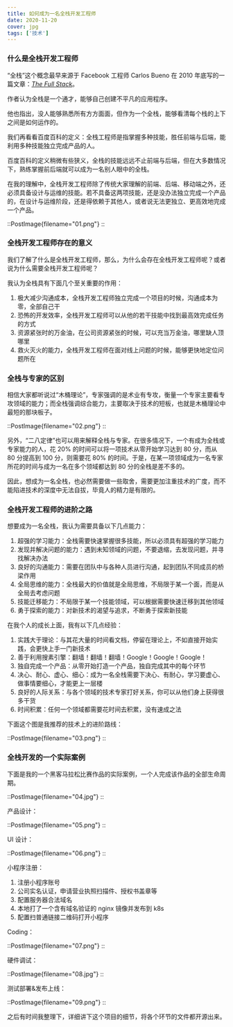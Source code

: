```yaml
---
title: 如何成为一名全栈开发工程师
date: 2020-11-20
cover: jpg
tags: ['技术']
---
```


### 什么是全栈开发工程师

“全栈”这个概念最早来源于 Facebook 工程师 Carlos Bueno 在 2010 年底写的一篇文章：[*The Full Stack*](http://carlos.bueno.org/2010/11/full-stack.html)。

作者认为全栈是一个通才，能够自己创建不平凡的应用程序。

他也指出，没人能够熟悉所有方方面面，但作为一个全栈，能够看清每个栈的上下之间是如何运作的。

我们再看看百度百科的定义：全栈工程师是指掌握多种技能，胜任前端与后端，能利用多种技能独立完成产品的人。

百度百科的定义稍微有些狭义，全栈的技能远远不止前端与后端，但在大多数情况下，熟练掌握前后端就可以成为一名别人眼中的全栈。

在我的理解中，全栈开发工程师除了传统大家理解的前端、后端、移动端之外，还必须具备设计与运维的技能。若不具备这两项技能，还是没办法独立完成一个产品的，在设计与运维阶段，还是得依赖于其他人，或者说无法更独立、更高效地完成一个产品。

::PostImage{filename="01.png"}
::

### 全栈开发工程师存在的意义

我们了解了什么是全栈开发工程师，那么，为什么会存在全栈开发工程师呢？或者说为什么需要全栈开发工程师呢？

我认为全栈具有下面几个至关重要的作用：

1. 极大减少沟通成本，全栈开发工程师独立完成一个项目的时候，沟通成本为零，全部自己干
2. 恐怖的开发效率，全栈开发工程师可以从他的若干技能中找到最高效完成任务的方式
3. 资源紧张时的万金油，在公司资源紧张的时候，可以充当万金油，哪里缺人顶哪里
4. 救火灭火的能力，全栈开发工程师在面对线上问题的时候，能够更快地定位问题所在

### 全栈与专家的区别

相信大家都听说过“木桶理论”，专家强调的是术业有专攻，衡量一个专家主要看专攻领域的能力；而全栈强调综合能力，主要取决于技术的短板，也就是木桶理论中最短的那块板子。

::PostImage{filename="02.png"}
::

另外，“二八定律”也可以用来解释全栈与专家。在很多情况下，一个有成为全栈或专家能力的人，花 20% 的时间可以将一项技术从零开始学习达到 80 分，而从 80 分提高到 100 分，则需要花 80% 的时间。于是，在某一项领域成为一名专家所花的时间与成为一名在多个领域都达到 80 分的全栈是差不多的。

因此，想成为一名全栈，也必然需要做一些取舍，需要更加注重技术的广度，而不能陷进技术的深度中无法自拔，毕竟人的精力是有限的。

### 全栈开发工程师的进阶之路

想要成为一名全栈，我认为需要具备以下几点能力：

1. 超强的学习能力：全栈需要快速掌握很多技能，所以必须具有超强的学习能力
2. 发现并解决问题的能力：遇到未知领域的问题，不要退缩，去发现问题，并寻找解决办法
3. 良好的沟通能力：需要在团队中与各种人员进行沟通，起到团队不同成员的桥梁作用
4. 全局思维的能力：全栈最大的价值就是全局思维，不局限于某一个面，而是从全局去考虑问题
5. 技能迁移能力：不局限于某一个技能领域，可以根据需要快速迁移到其他领域
6. 勇于探索的能力：对新技术的渴望与追求，不断勇于探索新技能

在我个人的成长上面，我有以下几点经验：

1. 实践大于理论：与其花大量的时间看文档，停留在理论上，不如直接开始实践，会更快上手一门新技术
2. 善于利用搜素引擎：翻墙！翻墙！翻墙！Google！Google！Google！
3. 独自完成一个产品：从零开始打造一个产品，独自完成其中的每个环节
4. 决心、耐心、虚心、细心：成为一名全栈需要下决心、有耐心，学习要虚心、做事情要细心，才能更上一层楼
5. 良好的人际关系：与各个领域的技术专家打好关系，你可以从他们身上获得很多干货
6. 时间积累：任何一个领域都需要花时间去积累，没有速成之法

下面这个图是我推荐的技术上的进阶路线：

::PostImage{filename="03.png"}
::

### 全栈开发的一个实际案例

下面是我的一个黑客马拉松比赛作品的实际案例，一个人完成该作品的全部生命周期。

::PostImage{filename="04.jpg"}
::

产品设计：

::PostImage{filename="05.png"}
::

UI 设计：

::PostImage{filename="06.png"}
::

小程序注册：

1. 注册小程序账号
2. 公司实名认证，申请营业执照扫描件、授权书盖章等
3. 配置服务器合法域名
4. 本地打了一个含有域名验证的 nginx 镜像并发布到 k8s
5. 配置扫普通链接二维码打开小程序

Coding：

::PostImage{filename="07.png"}
::

硬件调试：

::PostImage{filename="08.jpg"}
::

测试部署&发布上线：

::PostImage{filename="09.png"}
::

之后有时间我整理下，详细讲下这个项目的细节，将各个环节的文件都开源出来。
